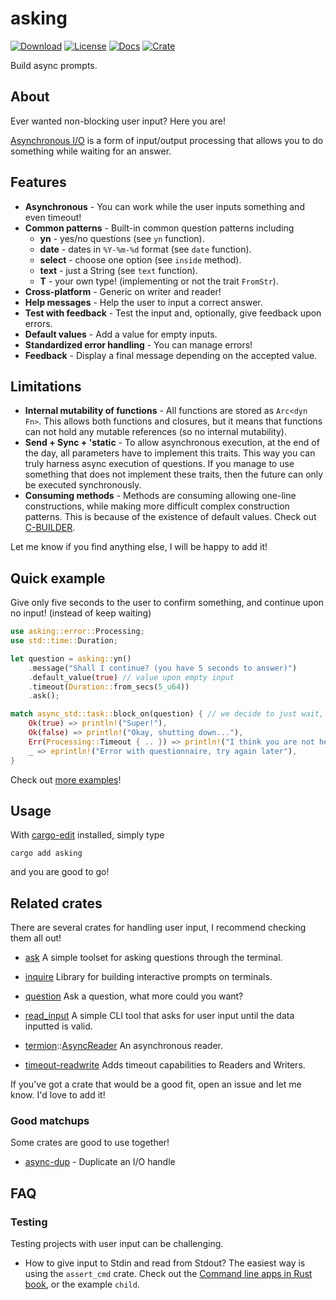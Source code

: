 # asking
[![Download](https://img.shields.io/crates/d/asking)](https://crates.io/crates/asking)
[![License](https://img.shields.io/crates/l/asking)](https://github.com/saona-raimundo/asking)
[![Docs](https://docs.rs/asking/badge.svg)](https://docs.rs/asking/)
[![Crate](https://img.shields.io/crates/v/asking.svg)](https://crates.io/crates/asking)

Build async prompts.

## About

Ever wanted non-blocking user input? Here you are!

[Asynchronous I/O](https://en.wikipedia.org/wiki/Asynchronous_I/O) is a form of input/output processing that allows you to do something while waiting for an answer.

## Features

- **Asynchronous** - You can work while the user inputs something and even timeout!
- **Common patterns** - Built-in common question patterns including 
  - **yn** - yes/no questions (see `yn` function).
  - **date** - dates in `%Y-%m-%d` format (see `date` function).
  - **select** - choose one option (see `inside` method).
  - **text** - just a String (see `text` function).
  - **T** - your own type! (implementing or not the trait `FromStr`).
- **Cross-platform** - Generic on writer and reader!
- **Help messages** - Help the user to input a correct answer.
- **Test with feedback** - Test the input and, optionally, give feedback upon errors.
- **Default values** - Add a value for empty inputs.
- **Standardized error handling** - You can manage errors!
- **Feedback** - Display a final message depending on the accepted value.


## Limitations

- **Internal mutability of functions** - All functions are stored as `Arc<dyn Fn>`. This  allows both functions and closures, but it means that functions can not hold any mutable references (so no internal mutability).
- **Send + Sync + 'static** - To allow asynchronous execution, at the end of the day, all parameters have to implement this traits. This way you can truly harness async execution of questions. If you manage to use something that does not implement these traits, then the future can only be executed synchronously. 
- **Consuming methods** - Methods are consuming allowing one-line constructions, while making more difficult complex construction patterns. This is because of the existence of default values. Check out [C-BUILDER](https://rust-lang.github.io/api-guidelines/type-safety.html#c-builder).

Let me know if you find anything else, I will be happy to add it!

## Quick example

Give only five seconds to the user to confirm something, and continue upon no input! (instead of keep waiting)

```rust
use asking::error::Processing;
use std::time::Duration;

let question = asking::yn()
    .message("Shall I continue? (you have 5 seconds to answer)")
    .default_value(true) // value upon empty input
    .timeout(Duration::from_secs(5_u64))
    .ask();

match async_std::task::block_on(question) { // we decide to just wait, at most five secs
    Ok(true) => println!("Super!"),
    Ok(false) => println!("Okay, shutting down..."),
    Err(Processing::Timeout { .. }) => println!("I think you are not here, I will continue :)"), // Automatic decision!,
    _ => eprintln!("Error with questionnaire, try again later"),
}
```



Check out [more examples](https://github.com/saona-raimundo/asking/tree/main/examples)!

## Usage

With [cargo-edit](https://crates.io/crates/cargo-edit) installed, simply type

```ignore
cargo add asking
```

and you are good to go!

## Related crates

There are several crates for handling user input, I recommend checking them all out! 

- [ask](https://crates.io/crates/ask) 
  A simple toolset for asking questions through the terminal.
- [inquire](https://crates.io/crates/inquire) 
  Library for building interactive prompts on terminals.

- [question](https://crates.io/crates/question)
  Ask a question, what more could you want?
- [read_input](https://crates.io/crates/read_input)
  A simple CLI tool that asks for user input until the data inputted is valid.
- [termion](https://docs.rs/termion/1.5.6/termion/index.html)::[AsyncReader](https://docs.rs/termion/1.5.6/termion/struct.AsyncReader.html)
  An asynchronous reader.
- [timeout-readwrite](https://crates.io/crates/timeout-readwrite)
  Adds timeout capabilities to Readers and Writers.

If you've got a crate that would be a good fit, open an issue and let me know. I'd love to add it!

### Good matchups

Some crates are good to use together!

- [async-dup](https://crates.io/crates/async-dup) - Duplicate an I/O handle

## FAQ

### Testing

Testing projects with user input can be challenging.

- How to give input to Stdin and read from Stdout?
  The easiest way is using the `assert_cmd` crate. Check out the [Command line apps in Rust book](https://rust-cli.github.io/book/tutorial/testing.html), or the example `child`. 
